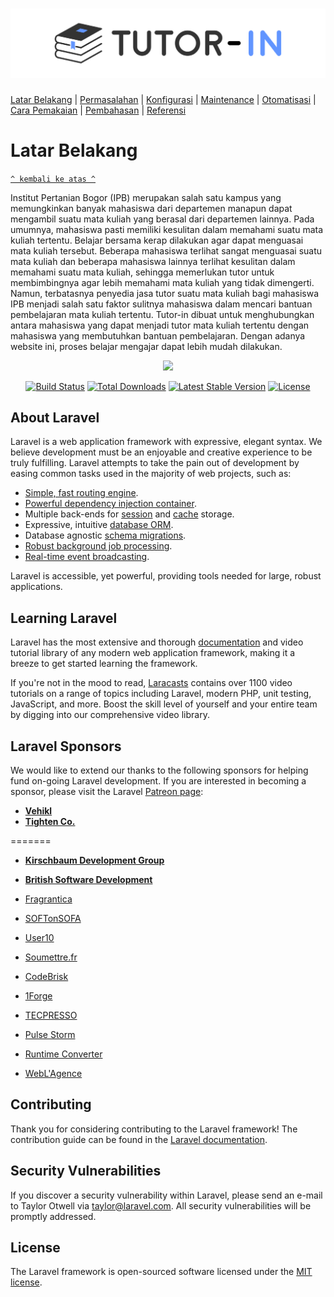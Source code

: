<h1 align="center"><img src="https://raw.githubusercontent.com/purnamasftr/TUTOR-in/master/web-tutorin-fix/img/logo1.png"></h1>

[Latar Belakang](#latar-belakang) | [Permasalahan](#permasalahan) | [Konfigurasi](#konfigurasi) | [Maintenance](#maintenance) | [Otomatisasi](#otomatisasi) |  [Cara Pemakaian](#cara-pemakaian) | [Pembahasan](#pembahasan) | [Referensi](#referensi)

# Latar Belakang
[`^ kembali ke atas ^`](#)

  Institut Pertanian Bogor (IPB) merupakan salah satu kampus yang memungkinkan banyak mahasiswa dari departemen manapun dapat mengambil suatu mata kuliah yang berasal dari departemen lainnya. Pada umumnya, mahasiswa pasti memiliki kesulitan dalam memahami suatu mata kuliah tertentu. Belajar bersama kerap dilakukan agar dapat menguasai mata kuliah tersebut.
	Beberapa mahasiswa terlihat sangat menguasai suatu mata kuliah dan beberapa mahasiswa lainnya terlihat kesulitan dalam memahami suatu mata kuliah, sehingga memerlukan tutor untuk membimbingnya agar lebih memahami mata kuliah yang tidak dimengerti. Namun, terbatasnya penyedia jasa tutor suatu mata kuliah bagi mahasiswa IPB menjadi salah satu faktor sulitnya mahasiswa dalam mencari bantuan pembelajaran mata kuliah tertentu. 
Tutor-in dibuat untuk menghubungkan antara mahasiswa yang dapat menjadi tutor mata kuliah tertentu dengan mahasiswa yang membutuhkan bantuan pembelajaran. Dengan adanya website ini, proses belajar mengajar dapat lebih mudah dilakukan.





<p align="center"><img src="https://laravel.com/assets/img/components/logo-laravel.svg"></p>

<p align="center">
<a href="https://travis-ci.org/laravel/framework"><img src="https://travis-ci.org/laravel/framework.svg" alt="Build Status"></a>
<a href="https://packagist.org/packages/laravel/framework"><img src="https://poser.pugx.org/laravel/framework/d/total.svg" alt="Total Downloads"></a>
<a href="https://packagist.org/packages/laravel/framework"><img src="https://poser.pugx.org/laravel/framework/v/stable.svg" alt="Latest Stable Version"></a>
<a href="https://packagist.org/packages/laravel/framework"><img src="https://poser.pugx.org/laravel/framework/license.svg" alt="License"></a>
</p>

## About Laravel

Laravel is a web application framework with expressive, elegant syntax. We believe development must be an enjoyable and creative experience to be truly fulfilling. Laravel attempts to take the pain out of development by easing common tasks used in the majority of web projects, such as:

- [Simple, fast routing engine](https://laravel.com/docs/routing).
- [Powerful dependency injection container](https://laravel.com/docs/container).
- Multiple back-ends for [session](https://laravel.com/docs/session) and [cache](https://laravel.com/docs/cache) storage.
- Expressive, intuitive [database ORM](https://laravel.com/docs/eloquent).
- Database agnostic [schema migrations](https://laravel.com/docs/migrations).
- [Robust background job processing](https://laravel.com/docs/queues).
- [Real-time event broadcasting](https://laravel.com/docs/broadcasting).

Laravel is accessible, yet powerful, providing tools needed for large, robust applications.

## Learning Laravel

Laravel has the most extensive and thorough [documentation](https://laravel.com/docs) and video tutorial library of any modern web application framework, making it a breeze to get started learning the framework.

If you're not in the mood to read, [Laracasts](https://laracasts.com) contains over 1100 video tutorials on a range of topics including Laravel, modern PHP, unit testing, JavaScript, and more. Boost the skill level of yourself and your entire team by digging into our comprehensive video library.

## Laravel Sponsors

We would like to extend our thanks to the following sponsors for helping fund on-going Laravel development. If you are interested in becoming a sponsor, please visit the Laravel [Patreon page](https://patreon.com/taylorotwell):

- **[Vehikl](https://vehikl.com/)**
- **[Tighten Co.](https://tighten.co)**

=======
- **[Kirschbaum Development Group](https://kirschbaumdevelopment.com)**

- **[British Software Development](https://www.britishsoftware.co)**
- [Fragrantica](https://www.fragrantica.com)
- [SOFTonSOFA](https://softonsofa.com/)
- [User10](https://user10.com)
- [Soumettre.fr](https://soumettre.fr/)
- [CodeBrisk](https://codebrisk.com)
- [1Forge](https://1forge.com)
- [TECPRESSO](https://tecpresso.co.jp/)
- [Pulse Storm](http://www.pulsestorm.net/)
- [Runtime Converter](http://runtimeconverter.com/)
- [WebL'Agence](https://weblagence.com/)

## Contributing

Thank you for considering contributing to the Laravel framework! The contribution guide can be found in the [Laravel documentation](https://laravel.com/docs/contributions).

## Security Vulnerabilities

If you discover a security vulnerability within Laravel, please send an e-mail to Taylor Otwell via [taylor@laravel.com](mailto:taylor@laravel.com). All security vulnerabilities will be promptly addressed.

## License

The Laravel framework is open-sourced software licensed under the [MIT license](https://opensource.org/licenses/MIT).
